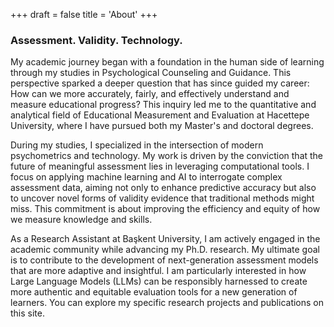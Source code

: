 +++
draft = false
title = 'About'
+++

### Assessment. Validity. Technology.

My academic journey began with a foundation in the human side of learning through my studies in Psychological Counseling and Guidance. This perspective sparked a deeper question that has since guided my career: How can we more accurately, fairly, and effectively understand and measure educational progress? This inquiry led me to the quantitative and analytical field of Educational Measurement and Evaluation at Hacettepe University, where I have pursued both my Master's and doctoral degrees.

During my studies, I specialized in the intersection of modern psychometrics and technology. My work is driven by the conviction that the future of meaningful assessment lies in leveraging computational tools. I focus on applying machine learning and AI to interrogate complex assessment data, aiming not only to enhance predictive accuracy but also to uncover novel forms of validity evidence that traditional methods might miss. This commitment is about improving the efficiency and equity of how we measure knowledge and skills.

As a Research Assistant at Başkent University, I am actively engaged in the academic community while advancing my Ph.D. research. My ultimate goal is to contribute to the development of next-generation assessment models that are more adaptive and insightful. I am particularly interested in how Large Language Models (LLMs) can be responsibly harnessed to create more authentic and equitable evaluation tools for a new generation of learners. You can explore my specific research projects and publications on this site.
